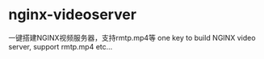 # nginx-videoserver
一键搭建NGINX视频服务器，支持rmtp.mp4等  one key to build NGINX video server, support rmtp.mp4 etc...
